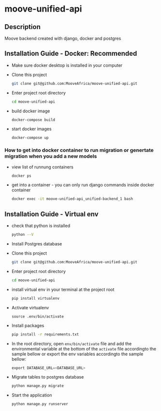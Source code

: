 # moove-unified-api
## Description
Moove backend created with django, docker and postgres

## Installation Guide - Docker: Recommended
* Make sure docker desktop is installed in your computer

* Clone this project
    ```bash
    git clone git@github.com:MooveAfrica/moove-unified-api.git
    ```

* Enter project root directory
    ```bash
    cd moove-unified-api
    ```
* build docker image
    ```bash
    docker-compose build
    ```
* start docker images
    ```bash
    docker-compose up
    ```
### How to get into docker container to run migration or genertate migration when you add a new models

* view list of runnung containers
    ```bash
    docker ps
    ```
* get into a container - you can only run django commands inside docker container
    ```bash
    docker exec -it moove-unified-api_unified-backend_1 bash
    ```
## Installation Guide - Virtual env
* check that python is installed
    ```bash
    python --V
    ```
* Install Postgres database

* Clone this project
    ```bash
    git clone git@github.com:MooveAfrica/moove-unified-api.git
    ```
* Enter project root directory
    ```bash
    cd moove-unified-api
    ```
* install virtual env in your terminal at the project root
    ```bash
    pip install virtualenv
    ```
* Activate virtualenv 
    ```bass
    source .env/bin/activate
    ```
* Install packages
    ```bash
    pip install -r requirements.txt
    ```
* In the root directory, open `env/bin/activate` file and add the environmental variable at the bottom of the `activate` file accordingto the sample bellow or export the env variables accordingto the sample bellow:
    ```python
    export DATABASE_URL=<DATABASE_URL>
    ```

* Migrate tables to postgres database
    ```bash
    python manage.py migrate
    ```

* Start the application
    ```bash
    python manage.py runserver
    ```
